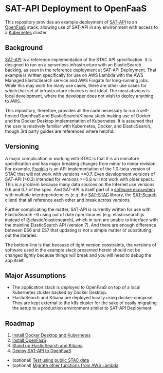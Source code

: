 # SAT-API Deployment to OpenFaaS

This repository provides an example deployment of [SAT-API](https://github.com/sat-utils/sat-api) to an [OpenFaaS](https://www.openfaas.com/) stack, allowing use of SAT-API in any environment with access to a [Kubernetes](https://kubernetes.io/) cluster.

## Background

[SAT-API](https://github.com/sat-utils/sat-api) is a reference implementation of the STAC API specification. It is designed to run on a serverless infrastructure with an ElasticSearch backing, as seen in the reference deployment at [SAT-API Deployment](https://github.com/sat-utils/sat-api-deployment). That example is written specifically for use on AWS Lambda with the AWS Managed ElasticSearch service and AWS Fargate for long-running jobs. While this may work for many use cases, there are other use cases for which that set of infrastructure choices is not ideal. The most obvious is local development, where the developer does not wish to deploy anything to AWS.

This repository, therefore, provides all the code necessary to run a self-hosted OpenFaaS and ElasticSearch/Kibana stack making use of Docker and the Docker Desktop implementation of Kubernetes. It is assumed that the user is relatively familiar with Kubernetes, Docker, and ElasticSearch, though 3rd party guides are referenced where helpful.

## Versioning

A major complication in working with STAC is that it is an immature specification and has major breaking changes from minor to minor revision. For example, [Franklin](https://github.com/azavea/franklin) is an API implementation of the 1.0-beta version of STAC that will not work with versions <=0.7. Even development versions of SAT-API (>0.3) intended for versions >=0.8 will not work with older specs. This is a problem because many data sources on the Internet use versions 0.6 and 0.7 of the spec. And SAT-API is itself part of a [software ecosystem](https://github.com/sat-utils) with multiple interdependencies (e.g. the [SAT-STAC](https://github.com/sat-utils/sat-stac) library, the [SAT-Search](https://github.com/sat-utils/sat-search) client) that all reference each other and break across versions.

Further complicating the matter, SAT-API is currently written for use with ElasticSearch \~6 using out of date npm libraries (e.g. elasticsearch.js instead of @elastic/elasticsearch), which in turn are unable to interface with the mainline ElasticSearch API (version 7). And there are enough difference between ES6 and ES7 that updating is not a simple matter of substituting out the libraries.

The bottom-line is that because of tight version constraints, the versions of software used in the example stack presented herein should not be changed lightly because things *will* break and you will need to debug the app itself.

## Major Assumptions

- The application stack is deployed to OpenFaaS on top of a local Kubernetes cluster backed by Docker Desktop.
- ElasticSearch and Kibana are deployed locally using docker-compose. They are kept external to the k8s cluster for the sake of easily migrating the setup to a production environment similar to SAT-API Deployment.

## Roadmap

1. [Install Docker Desktop and Kubernetes](https://docs.docker.com/docker-for-windows/install/)
2. [Install OpenFaaS](./notes/openfaas-install.md)
3. [Stand up ElasticSearch and Kibana](./notes/es-kb.md)
4. [Deploy SAT-API to OpenFaaS](./notes/deploy-sat-api.md)
- (optional) [Test using public STAC data](./notes/test-data.md)
- (optional) [Migrate other functions from AWS Lambda](./notes/migrating-from-lambda.md)
